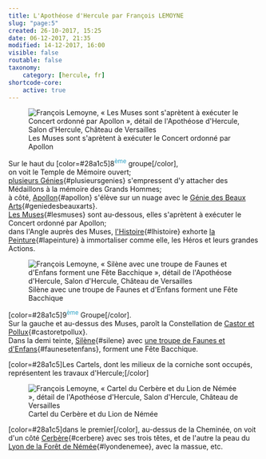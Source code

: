 ```yaml
---
title: L'Apothéose d'Hercule par François LEMOYNE
slug: "page:5"
created: 26-10-2017, 15:25
date: 06-12-2017, 21:35
modified: 14-12-2017, 16:00
visible: false
routable: false
taxonomy:
    category: [hercule, fr]
shortcode-core:
    active: true
---
```

<figure><picture>
<source
sizes="(max-width: 767px) 98vw, (min-width: 959px) 50vw, 86vw"
srcset="
/user/sites/docs/pages/01.home/02.versailles/01.palais/01.hercule/05.hercule_5/hercule10-280.webp 280w,
/user/sites/docs/pages/01.home/02.versailles/01.palais/01.hercule/05.hercule_5/hercule10-380.webp 380w,
/user/sites/docs/pages/01.home/02.versailles/01.palais/01.hercule/05.hercule_5/hercule10-480.webp 480w,
/user/sites/docs/pages/01.home/02.versailles/01.palais/01.hercule/05.hercule_5/hercule10-640.webp 640w,
/user/sites/docs/pages/01.home/02.versailles/01.palais/01.hercule/05.hercule_5/hercule10-840.webp 840w,
/user/sites/docs/pages/01.home/02.versailles/01.palais/01.hercule/05.hercule_5/hercule10-1280.webp 1280w,
/user/sites/docs/pages/01.home/02.versailles/01.palais/01.hercule/05.hercule_5/hercule10-1600.webp 1600w,
/user/sites/docs/pages/01.home/02.versailles/01.palais/01.hercule/05.hercule_5/hercule10-1920.webp 1920w"
type="image/webp" />
<img src="/user/sites/docs/pages/01.home/02.versailles/01.palais/01.hercule/05.hercule_5/hercule10-640.jpg" alt="François Lemoyne, « Les Muses sont s'aprètent à exécuter le Concert ordonné par Apollon », détail de l'Apothéose d'Hercule, Salon d'Hercule, Château de Versailles" title="François Lemoyne, « Les Muses sont s'aprètent à exécuter le Concert ordonné par Apollon », détail de l'Apothéose d'Hercule, Salon d'Hercule, Château de Versailles" usemap="#img_hercule10"
sizes="(max-width: 767px) 98vw, (min-width: 959px) 50vw, 86vw"
srcset="
/user/sites/docs/pages/01.home/02.versailles/01.palais/01.hercule/05.hercule_5/hercule10-280.jpg 280w,
/user/sites/docs/pages/01.home/02.versailles/01.palais/01.hercule/05.hercule_5/hercule10-380.jpg 380w,
/user/sites/docs/pages/01.home/02.versailles/01.palais/01.hercule/05.hercule_5/hercule10-480.jpg 480w,
/user/sites/docs/pages/01.home/02.versailles/01.palais/01.hercule/05.hercule_5/hercule10-640.jpg 640w,
/user/sites/docs/pages/01.home/02.versailles/01.palais/01.hercule/05.hercule_5/hercule10-840.jpg 840w,
/user/sites/docs/pages/01.home/02.versailles/01.palais/01.hercule/05.hercule_5/hercule10-1280.jpg 1280w,
/user/sites/docs/pages/01.home/02.versailles/01.palais/01.hercule/05.hercule_5/hercule10-1600.jpg 1600w,
/user/sites/docs/pages/01.home/02.versailles/01.palais/01.hercule/05.hercule_5/hercule10-1920.jpg 1920w" />
</picture><figcaption>Les Muses sont s'aprètent à exécuter le Concert ordonné par Apollon</figcaption><map name="img_hercule10" id="img_hercule10">
<area id="area_plusieursgenies" alt="plusieurs Génies" title="plusieurs Génies" href="#plusieursgenies" shape="poly" coords="82,220,84,215,88,210,84,205,84,203,89,209,91,204,94,210,92,223,94,225,102,222,103,211,106,211,109,210,110,204,115,209,121,208,123,199,119,198,118,195,119,193,120,197,125,196,124,188,138,185,138,196,137,202,139,206,144,205,145,209,148,212,155,213,159,219,164,217,167,210,171,217,177,230,182,228,180,221,182,223,187,219,182,213,178,213,181,207,177,202,178,200,182,203,184,196,182,193,180,192,181,186,175,181,169,187,167,176,160,175,160,179,154,178,149,178,152,176,151,169,143,175,141,174,142,168,141,162,131,164,129,172,133,180,138,184,124,188,117,188,110,190,108,194,106,191,107,187,106,181,100,184,96,191,96,198,103,198,96,197,92,186,86,186,85,179,82,177,84,168,85,159,89,158,85,157,80,171,77,173,78,170,76,166,69,167,67,176,61,178,60,185,67,190,67,198,68,204,73,208,76,217">
<area id="area_apollon" alt="Apollon" title="Apollon" href="#apollon" shape="poly" coords="201,293,207,299,223,296,230,303,237,303,242,307,254,316,258,329,260,337,276,345,274,351,278,358,296,362,289,353,285,341,288,334,292,322,289,309,303,298,299,293,292,296,284,302,281,292,278,285,278,277,284,278,291,277,298,271,300,264,295,256,286,252,271,262,273,259,269,252,261,243,246,240,243,236,238,228,243,224,235,207,235,219,228,218,230,229,229,233,218,225,211,234,214,241,205,245,208,254,218,255,223,262,230,266,240,269,237,278,228,281,223,287,217,289,214,285,206,287">
<area id="area_geniedesbeauxarts" alt="Génie des Beaux Arts" title="Génie des Beaux Arts" href="#geniedesbeauxarts" shape="poly" coords="289,333,293,338,301,334,301,328,299,328,305,327,311,333,310,339,303,339,306,343,317,344,322,347,323,356,323,363,331,369,332,376,335,377,340,385,342,374,334,365,331,355,328,344,324,342,323,336,333,340,340,347,351,349,351,342,347,341,334,331,336,328,342,330,360,325,359,319,340,315,328,316,321,321,321,323,316,322,320,313,313,302,302,304,303,313,299,319">
<area id="area_lesmuses" alt="Les Muses" title="Les Muses" href="#lesmuses" shape="poly" coords="11,421,56,422,46,429,75,432,75,420,108,423,108,432,148,435,126,456,133,460,156,451,177,456,178,464,158,492,204,487,229,512,265,538,285,536,277,526,283,512,284,475,308,466,329,472,332,484,348,493,359,477,364,465,351,441,343,438,344,429,353,430,373,420,381,410,412,421,419,429,429,432,443,433,457,438,459,444,462,456,465,462,478,451,478,436,485,434,488,415,482,403,493,389,513,393,524,383,531,395,531,412,536,413,541,391,549,378,546,370,553,357,560,357,555,343,555,321,562,331,567,327,571,324,573,303,569,293,567,280,570,268,559,263,559,250,564,246,570,245,578,248,579,240,571,239,564,239,557,241,556,229,546,229,532,231,523,239,519,247,515,246,506,251,505,239,495,233,482,232,470,241,466,256,456,257,440,259,438,267,442,273,450,276,455,284,457,294,455,302,444,302,431,299,424,310,422,323,422,334,413,331,405,338,402,328,393,323,383,323,376,332,375,343,380,349,394,354,398,363,400,372,397,378,383,370,376,375,365,374,379,385,386,383,403,394,405,402,413,406,412,421,381,410,383,401,351,403,335,399,335,388,337,378,326,372,316,376,309,384,315,391,299,395,293,391,298,386,298,377,288,372,276,375,271,385,267,391,257,390,254,377,261,369,264,362,263,353,255,350,248,351,249,348,257,343,253,335,243,330,231,328,222,335,213,332,205,332,203,339,207,350,190,355,197,351,197,342,194,331,185,327,166,329,165,341,166,349,163,354,159,353,149,358,140,361,134,356,119,358,113,362,107,354,101,360,100,366,95,365,94,371,67,393,47,402,45,398,29,402,20,402">
<area id="area_lhistoire" alt="l'Histoire" title="l'Histoire" href="#lhistoire" shape="poly" coords="313,546,327,545,334,541,343,547,333,557,337,567,351,569,367,579,375,587,387,587,394,583,396,577,407,573,415,562,423,566,424,576,432,579,440,582,448,583,451,574,458,575,461,582,470,580,484,582,490,576,476,572,467,565,473,553,468,537,460,524,455,518,443,520,433,515,420,520,416,515,418,513,408,497,402,494,398,502,393,481,400,474,398,468,395,470,393,460,387,479,385,497,375,518,373,509,369,500,361,497,351,505,351,516,353,524,356,529,347,531,337,530,324,534">
<area id="area_lapeinture" alt="la Peinture" title="la Peinture" href="#lapeinture" shape="poly" coords="442,520,456,518,462,526,472,554,466,564,475,572,482,572,488,568,496,568,504,564,515,570,536,564,542,567,549,563,545,555,546,546,538,541,544,534,539,529,538,520,537,509,544,498,542,487,536,478,528,474,529,465,498,421,495,423,491,438,481,449,469,462,455,463,448,469,445,468,442,460,434,452,424,446,414,451,411,464,413,475,422,478,421,485,426,505">
</map></figure>

Sur le haut du [color=#28a1c5]8<sup style="color:#28a1c5">ème</sup> groupe[/color],  
on voit le Temple de Mémoire ouvert;  
[plusieurs Génies][1]{#plusieursgenies} s'empressent d'y attacher des Médaillons à la mémoire des Grands Hommes;  
à côté, [Apollon][2]{#apollon} s'élève sur un nuage avec le [Génie des Beaux Arts][3]{#geniedesbeauxarts}.  
[Les Muses][4]{#lesmuses} sont au-dessous, 
elles s'aprètent à exécuter le Concert ordonné par Apollon;  
dans l'Angle auprès des Muses, 
[l'Histoire][5]{#lhistoire} exhorte [la Peinture][6]{#lapeinture} à immortaliser comme elle, les Héros et leurs grandes Actions.

<figure><picture>
<source
sizes="(max-width: 767px) 98vw, (min-width: 959px) 50vw, 86vw"
srcset="
/user/sites/docs/pages/01.home/02.versailles/01.palais/01.hercule/05.hercule_5/hercule11-280.webp 280w,
/user/sites/docs/pages/01.home/02.versailles/01.palais/01.hercule/05.hercule_5/hercule11-380.webp 380w,
/user/sites/docs/pages/01.home/02.versailles/01.palais/01.hercule/05.hercule_5/hercule11-480.webp 480w,
/user/sites/docs/pages/01.home/02.versailles/01.palais/01.hercule/05.hercule_5/hercule11-640.webp 640w,
/user/sites/docs/pages/01.home/02.versailles/01.palais/01.hercule/05.hercule_5/hercule11-840.webp 840w,
/user/sites/docs/pages/01.home/02.versailles/01.palais/01.hercule/05.hercule_5/hercule11-1280.webp 1280w,
/user/sites/docs/pages/01.home/02.versailles/01.palais/01.hercule/05.hercule_5/hercule11-1600.webp 1600w,
/user/sites/docs/pages/01.home/02.versailles/01.palais/01.hercule/05.hercule_5/hercule11-1920.webp 1920w"
type="image/webp" />
<img src="/user/sites/docs/pages/01.home/02.versailles/01.palais/01.hercule/05.hercule_5/hercule11-640.jpg" alt="François Lemoyne, « Silène avec une troupe de Faunes et d'Enfans forment une Fête Bacchique », détail de l'Apothéose d'Hercule, Salon d'Hercule, Château de Versailles" title="François Lemoyne, « Silène avec une troupe de Faunes et d'Enfans forment une Fête Bacchique », détail de l'Apothéose d'Hercule, Salon d'Hercule, Château de Versailles" usemap="#img_hercule11"
sizes="(max-width: 767px) 98vw, (min-width: 959px) 50vw, 86vw"
srcset="
/user/sites/docs/pages/01.home/02.versailles/01.palais/01.hercule/05.hercule_5/hercule11-280.jpg 280w,
/user/sites/docs/pages/01.home/02.versailles/01.palais/01.hercule/05.hercule_5/hercule11-380.jpg 380w,
/user/sites/docs/pages/01.home/02.versailles/01.palais/01.hercule/05.hercule_5/hercule11-480.jpg 480w,
/user/sites/docs/pages/01.home/02.versailles/01.palais/01.hercule/05.hercule_5/hercule11-640.jpg 640w,
/user/sites/docs/pages/01.home/02.versailles/01.palais/01.hercule/05.hercule_5/hercule11-840.jpg 840w,
/user/sites/docs/pages/01.home/02.versailles/01.palais/01.hercule/05.hercule_5/hercule11-1280.jpg 1280w,
/user/sites/docs/pages/01.home/02.versailles/01.palais/01.hercule/05.hercule_5/hercule11-1600.jpg 1600w,
/user/sites/docs/pages/01.home/02.versailles/01.palais/01.hercule/05.hercule_5/hercule11-1920.jpg 1920w" />
</picture><figcaption>Silène avec une troupe de Faunes et d'Enfans forment une Fête Bacchique</figcaption><map name="img_hercule11" id="img_hercule11">
<area id="area_castoretpollux" alt="Castor et Pollux" title="Castor et Pollux" href="#castoretpollux" shape="poly" coords="348,283,355,284,362,275,369,270,384,267,394,265,397,266,403,264,410,267,412,276,414,278,424,275,429,279,436,284,445,284,450,276,457,282,467,289,450,302,452,307,502,271,497,267,474,282,464,275,461,269,461,257,458,256,462,249,461,239,456,231,448,231,446,237,438,231,434,225,429,234,418,224,406,225,406,236,408,242,408,249,405,240,401,239,395,246,389,229,393,229,398,233,405,228,391,211,371,216,364,210,353,215,350,220,347,219,341,224,334,221,320,234,320,238,311,241,327,249,333,245,333,258,342,258,343,260,333,270,332,276,339,279">
<area id="area_silene" alt="Silène" title="Silène" href="#silene" shape="poly" coords="448,408,455,405,446,394,442,383,450,393,455,403,462,409,473,408,466,401,459,388,450,382,459,382,460,379,447,377,443,368,446,362,449,363,449,357,452,350,440,350,438,355,441,359,439,365,435,365,430,358,425,359,431,351,430,344,422,340,415,345,415,352,411,356,417,361,426,365,424,368,409,365,409,374,414,380,423,385,423,392,431,399,430,407,438,413">
<area id="area_faunesetenfans" alt="une troupe de Faunes et d'Enfans" title="une troupe de Faunes et d'Enfans" href="#faunesetenfans" shape="poly" coords="441,343,445,349,452,351,462,360,469,364,463,373,451,376,456,371,455,364,447,364,443,369,450,377,461,380,471,388,469,380,478,382,482,390,489,391,495,383,491,366,483,361,488,358,488,350,481,343,474,349,472,355,465,350,458,342,449,331,441,343,423,336,414,347,412,354,413,357,426,364,425,367,410,365,409,374,413,379,423,385,418,392,412,396,408,405,398,408,386,401,371,400,365,411,364,420,354,423,354,435,347,441,337,442,328,437,320,431,314,439,308,433,310,421,315,413,319,408,320,399,329,398,333,403,341,403,341,397,351,401,354,410,356,415,365,410,371,400,368,391,371,381,366,376,368,366,376,369,380,364,390,367,388,358,391,346,399,336,403,339,403,331,412,327,420,330,423,336">
</map></figure>

[color=#28a1c5]9<sup style="color:#28a1c5">ème</sup> Groupe[/color].  
Sur la gauche et au-dessus des Muses, 
paroît la Constellation de [Castor et Pollux][7]{#castoretpollux}.  
Dans la demi teinte, 
[Silène][8]{#silene} avec [une troupe de Faunes et d'Enfans][9]{#faunesetenfans}, forment une Fête Bacchique.  

[color=#28a1c5]Les Cartels, dont les milieux de la corniche sont occupés, représentent les travaux d'Hercule;[/color]

<figure><picture>
<source
sizes="(max-width: 767px) 98vw, (min-width: 959px) 50vw, 86vw"
srcset="
/user/sites/docs/pages/01.home/02.versailles/01.palais/01.hercule/05.hercule_5/hercule12-280.webp 280w,
/user/sites/docs/pages/01.home/02.versailles/01.palais/01.hercule/05.hercule_5/hercule12-380.webp 380w,
/user/sites/docs/pages/01.home/02.versailles/01.palais/01.hercule/05.hercule_5/hercule12-480.webp 480w,
/user/sites/docs/pages/01.home/02.versailles/01.palais/01.hercule/05.hercule_5/hercule12-640.webp 640w,
/user/sites/docs/pages/01.home/02.versailles/01.palais/01.hercule/05.hercule_5/hercule12-840.webp 840w,
/user/sites/docs/pages/01.home/02.versailles/01.palais/01.hercule/05.hercule_5/hercule12-1280.webp 1280w,
/user/sites/docs/pages/01.home/02.versailles/01.palais/01.hercule/05.hercule_5/hercule12-1600.webp 1600w,
/user/sites/docs/pages/01.home/02.versailles/01.palais/01.hercule/05.hercule_5/hercule12-1920.webp 1920w"
type="image/webp" />
<img src="/user/sites/docs/pages/01.home/02.versailles/01.palais/01.hercule/05.hercule_5/hercule12-640.jpg" alt="François Lemoyne, « Cartel du Cerbère et du Lion de Némée », détail de l'Apothéose d'Hercule, Salon d'Hercule, Château de Versailles" title="François Lemoyne, « Cartel du Cerbère et du Lion de Némée », détail de l'Apothéose d'Hercule, Salon d'Hercule, Château de Versailles" usemap="#img_hercule12"
sizes="(max-width: 767px) 98vw, (min-width: 959px) 50vw, 86vw"
srcset="
/user/sites/docs/pages/01.home/02.versailles/01.palais/01.hercule/05.hercule_5/hercule12-280.jpg 280w,
/user/sites/docs/pages/01.home/02.versailles/01.palais/01.hercule/05.hercule_5/hercule12-380.jpg 380w,
/user/sites/docs/pages/01.home/02.versailles/01.palais/01.hercule/05.hercule_5/hercule12-480.jpg 480w,
/user/sites/docs/pages/01.home/02.versailles/01.palais/01.hercule/05.hercule_5/hercule12-640.jpg 640w,
/user/sites/docs/pages/01.home/02.versailles/01.palais/01.hercule/05.hercule_5/hercule12-840.jpg 840w,
/user/sites/docs/pages/01.home/02.versailles/01.palais/01.hercule/05.hercule_5/hercule12-1280.jpg 1280w,
/user/sites/docs/pages/01.home/02.versailles/01.palais/01.hercule/05.hercule_5/hercule12-1600.jpg 1600w,
/user/sites/docs/pages/01.home/02.versailles/01.palais/01.hercule/05.hercule_5/hercule12-1920.jpg 1920w" />
</picture><figcaption>Cartel du Cerbère et du Lion de Némée</figcaption><map name="img_hercule12" id="img_hercule12">
<area id="area_cerbere" alt="Cerbère" title="Cerbère" href="#cerbere" shape="poly" coords="215,226,223,212,229,213,239,210,243,194,241,185,238,186,237,194,230,184,220,182,218,176,223,171,230,171,222,167,226,163,221,157,209,159,199,167,198,173,178,171,167,181,164,195,170,199,173,202,182,200,189,198,195,203,194,209,202,215,206,218,209,220,210,223">
<area id="area_lyondenemee" alt="Lyon de la Forêt de Némée" title="Lyon de la Forêt de Némée" href="#lyondenemee" shape="poly" coords="330,133,326,147,328,153,331,155,335,158,335,168,338,170,341,169,341,176,346,179,354,170,351,180,357,177,351,186,356,191,358,199,353,208,351,216,358,216,362,212,362,203,366,192,366,185,371,180,379,192,372,201,373,206,369,214,371,217,375,211,380,209,387,211,385,203,381,198,379,192,371,180,372,173,376,164,374,161,367,151,364,153,360,147,358,148,356,143,348,142,344,141,335,141,326,146,329,133,314,128,306,122,305,125,290,120,281,123,278,130,279,135,294,136,306,139,313,138,317,139">
</map></figure>

[color=#28a1c5]dans le premier[/color], au-dessus de la Cheminée, on voit d'un côté [Cerbère][10]{#cerbere} avec ses trois têtes, 
et de l'autre la peau du [Lyon de la Forêt de Némée][11]{#lyondenemee}, avec la massue, etc.

[1]: #area_plusieursgenies "plusieurs Génies"
[2]: #area_apollon "Apollon"
[3]: #area_geniedesbeauxarts "Génie des Beaux Arts"
[4]: #area_lesmuses "Les Muses"
[5]: #area_lhistoire "l'Histoire"
[6]: #area_lapeinture "la Peinture"
[7]: #area_castoretpollux "Castor et Pollux"
[8]: #area_silene "Silène"
[9]: #area_faunesetenfans "une troupe de Faunes et d'Enfans"
[10]: #area_cerbere "Cerbère"
[11]: #area_lyondenemee "Lyon de la Forêt de Némée"